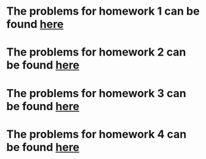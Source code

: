 # The problems for homework 1 can be found <a href="https://docs.google.com/document/d/1-H1Rzp0JLVePjSUAgJqDLSZB7fvpq9nMsCjR8BexKuk">here</a>
# The problems for homework 2 can be found <a href="https://docs.google.com/document/d/1bIBTsoqX_uznOnBWVqwDJKXJCHQqsi79sDGUZv8sFok">here</a>
# The problems for homework 3 can be found <a href="https://docs.google.com/document/d/1xNiwPE8ZFc3isNjZ28gWCCnR9TPqMbjM0xAZNtz_-SQ">here</a>
# The problems for homework 4 can be found <a href="https://docs.google.com/document/d/13xTS-NxsK0nkr_2HiTCQFKSJhc_Yuo4xdOP_Hd__SRA">here</a>